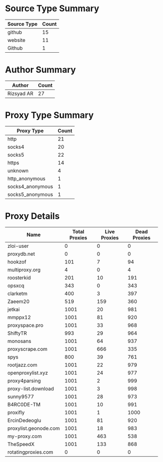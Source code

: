 # Source Type Summary

| Source Type | Count |
|-------------|-------|
| github | 15 |
| website | 11 |
| Github | 1 |


# Author Summary

| Author | Count |
|--------|-------|
| Rizsyad AR | 27 |


# Proxy Type Summary

| Proxy Type | Count |
|------------|-------|
| http | 21 |
| socks4 | 20 |
| socks5 | 22 |
| https | 14 |
| unknown | 4 |
| http_anonymous | 1 |
| socks4_anonymous | 1 |
| socks5_anonymous | 1 |


# Proxy Details

| Name | Total Proxies | Live Proxies | Dead Proxies |
|------|---------------|--------------|---------------|
| zloi-user | 0 | 0 | 0 |
| proxydb.net | 0 | 0 | 0 |
| hookzof | 101 | 7 | 94 |
| multiproxy.org | 4 | 0 | 4 |
| roosterkid | 201 | 10 | 191 |
| opsxcq | 343 | 0 | 343 |
| clarketm | 400 | 3 | 397 |
| Zaeem20 | 519 | 159 | 360 |
| jetkai | 1001 | 20 | 981 |
| mmppx12 | 1001 | 81 | 920 |
| proxyspace.pro | 1001 | 33 | 968 |
| ShiftyTR | 993 | 29 | 964 |
| monosans | 1001 | 64 | 937 |
| proxyscrape.com | 1001 | 666 | 335 |
| spys | 800 | 39 | 761 |
| rootjazz.com | 1001 | 22 | 979 |
| openproxylist.xyz | 1001 | 24 | 977 |
| proxy4parsing | 1001 | 2 | 999 |
| proxy-list.download | 1001 | 3 | 998 |
| sunny9577 | 1001 | 28 | 973 |
| B4RC0DE-TM | 1001 | 10 | 991 |
| proxifly | 1001 | 1 | 1000 |
| ErcinDedeoglu | 1001 | 81 | 920 |
| proxylist.geonode.com | 1001 | 18 | 983 |
| my-proxy.com | 1001 | 463 | 538 |
| TheSpeedX | 1001 | 133 | 868 |
| rotatingproxies.com | 0 | 0 | 0 |
